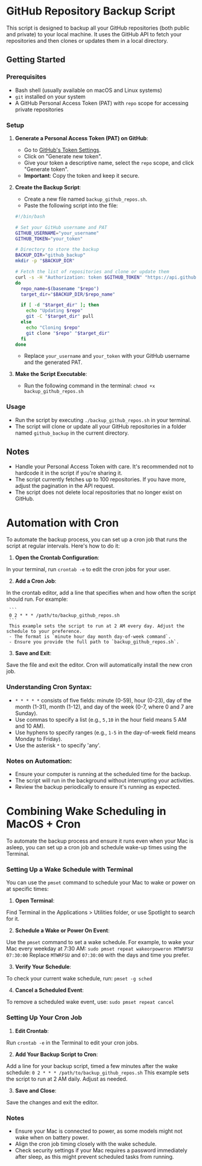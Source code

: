 # GitHub Repository Backup Script

This script is designed to backup all your GitHub repositories (both public and private) to your local machine. It uses the GitHub API to fetch your repositories and then clones or updates them in a local directory.

## Getting Started

### Prerequisites

- Bash shell (usually available on macOS and Linux systems)
- `git` installed on your system
- A GitHub Personal Access Token (PAT) with `repo` scope for accessing private repositories

### Setup

1. **Generate a Personal Access Token (PAT) on GitHub**:
   - Go to [GitHub's Token Settings](https://github.com/settings/tokens).
   - Click on "Generate new token".
   - Give your token a descriptive name, select the `repo` scope, and click "Generate token".
   - **Important**: Copy the token and keep it secure.

2. **Create the Backup Script**:
   - Create a new file named `backup_github_repos.sh`.
   - Paste the following script into the file:

    ```bash
    #!/bin/bash

    # Set your GitHub username and PAT
    GITHUB_USERNAME="your_username"
    GITHUB_TOKEN="your_token"

    # Directory to store the backup
    BACKUP_DIR="github_backup"
    mkdir -p "$BACKUP_DIR"

    # Fetch the list of repositories and clone or update them
    curl -s -H "Authorization: token $GITHUB_TOKEN" "https://api.github.com/users/$GITHUB_USERNAME/repos?per_page=100" | grep -o 'git@[^"]*' | while read -r repo
    do
      repo_name=$(basename "$repo")
      target_dir="$BACKUP_DIR/$repo_name"

      if [ -d "$target_dir" ]; then
        echo "Updating $repo"
        git -C "$target_dir" pull
      else
        echo "Cloning $repo"
        git clone "$repo" "$target_dir"
      fi
    done
    ```

    - Replace `your_username` and `your_token` with your GitHub username and the generated PAT.

3. **Make the Script Executable**:
   - Run the following command in the terminal: `chmod +x backup_github_repos.sh`

### Usage

- Run the script by executing `./backup_github_repos.sh` in your terminal.
- The script will clone or update all your GitHub repositories in a folder named `github_backup` in the current directory.

## Notes

- Handle your Personal Access Token with care. It's recommended not to hardcode it in the script if you're sharing it.
- The script currently fetches up to 100 repositories. If you have more, adjust the pagination in the API request.
- The script does not delete local repositories that no longer exist on GitHub.

# Automation with Cron

To automate the backup process, you can set up a cron job that runs the script at regular intervals. Here's how to do it:

1. **Open the Crontab Configuration**:
   
In your terminal, run `crontab -e` to edit the cron jobs for your user.

2. **Add a Cron Job**:

In the crontab editor, add a line that specifies when and how often the script should run. For example:
     
     ```
     0 2 * * * /path/to/backup_github_repos.sh
     ```
     This example sets the script to run at 2 AM every day. Adjust the schedule to your preference.
     - The format is `minute hour day month day-of-week command`.
     - Ensure you provide the full path to `backup_github_repos.sh`.

3. **Save and Exit**:

Save the file and exit the editor. Cron will automatically install the new cron job.

### Understanding Cron Syntax:

- `* * * * *` consists of five fields: minute (0-59), hour (0-23), day of the month (1-31), month (1-12), and day of the week (0-7, where 0 and 7 are Sunday).
- Use commas to specify a list (e.g., `5,10` in the hour field means 5 AM and 10 AM).
- Use hyphens to specify ranges (e.g., `1-5` in the day-of-week field means Monday to Friday).
- Use the asterisk `*` to specify 'any'.

### Notes on Automation:

- Ensure your computer is running at the scheduled time for the backup.
- The script will run in the background without interrupting your activities.
- Review the backup periodically to ensure it's running as expected.

# Combining Wake Scheduling in MacOS + Cron 

To automate the backup process and ensure it runs even when your Mac is asleep, you can set up a cron job and schedule wake-up times using the Terminal.

### Setting Up a Wake Schedule with Terminal

You can use the `pmset` command to schedule your Mac to wake or power on at specific times:

1. **Open Terminal**:

Find Terminal in the Applications > Utilities folder, or use Spotlight to search for it.

2. **Schedule a Wake or Power On Event**:

Use the `pmset` command to set a wake schedule. For example, to wake your Mac every weekday at 7:30 AM:
     ```
     sudo pmset repeat wakeorpoweron MTWRFSU 07:30:00
     ```
   Replace `MTWRFSU` and `07:30:00` with the days and time you prefer.

3. **Verify Your Schedule**:
   
To check your current wake schedule, run:
     ```
     pmset -g sched
     ```

4. **Cancel a Scheduled Event**:
   
To remove a scheduled wake event, use:
     ```
     sudo pmset repeat cancel
     ```

### Setting Up Your Cron Job

1. **Edit Crontab**:
   
Run `crontab -e` in the Terminal to edit your cron jobs.

2. **Add Your Backup Script to Cron**:
   
Add a line for your backup script, timed a few minutes after the wake schedule:
     ```
     0 2 * * * /path/to/backup_github_repos.sh
     ```
   This example sets the script to run at 2 AM daily. Adjust as needed.

3. **Save and Close**:
   
Save the changes and exit the editor.

### Notes

- Ensure your Mac is connected to power, as some models might not wake when on battery power.
- Align the cron job timing closely with the wake schedule.
- Check security settings if your Mac requires a password immediately after sleep, as this might prevent scheduled tasks from running.




